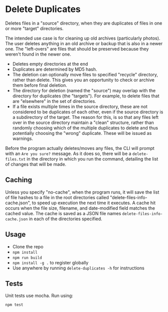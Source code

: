 # Delete Duplicates

Deletes files in a "source" directory, when they are duplicates of files in one or more "target" directories.

The intended use case is for cleaning up old archives (particularly photos). The user deletes anything in an old archive or backup that is also in a newer one. The "left-overs" are files that should be preserved because they weren't found in the newer one.

 - Deletes empty directories at the end
 - Duplicates are determined by MD5 hash.
 - The deletion can optionally move files to specified "recycle" directory, rather than delete. This gives you an opportunity to check or archive them before final deletion.
 - The directory for deletion (named the "source") may overlap with the directory for duplicates (the "targets"). For example, to delete files that are "elsewhere" in the set of directories.
 - If a file exists multiple times in the source directory, these are not considered to be duplicates of each other, even if the source directory is a subdirectory of the target. The reason for this, is so that any files left over in the source directory maintain a "clean" structure, rather than randomly choosing which of the multiple duplicates to delete and thus potentially choosing the "wrong" duplicate. These will be issued as warnings.

Before the program actually deletes/moves any files, the CLI will prompt with an `Are you sure?` message. As it does so, there will be a `delete-files.txt` in the directory in which you run the command, detailing the list of changes that will be made.

## Caching

Unless you specify "no-cache", when the program runs, it will save the list of file hashes to a file in the root directories called "delete-files-info-cache.json", to speed up execution the next time it executes. A cache hit occurs when the file size, filename, and date-modified field matches the cached value. The cache is saved as a JSON file names `delete-files-info-cache.json` in each of the directories specified.

## Usage

 - Clone the repo
 - `npm install`
 - `npm run build`
 - `npm install -g .` to register globally
 - Use anywhere by running `delete-duplicates -h` for instructions

## Tests

Unit tests use mocha. Run using:

    npm test

